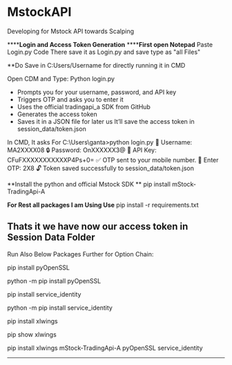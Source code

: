 # MstockAPI
Developing for Mstock API towards Scalping 

******Login and Access Token Generation**
******First open Notepad**
Paste Login.py Code There
save it as Login.py and save type as "all Files"

**Do Save in C:Users/Username for directly running it in CMD

Open CDM and Type:
Python login.py

- Prompts you for your username, password, and API key
- Triggers OTP and asks you to enter it
- Uses the official tradingapi_a SDK from GitHub
- Generates the access token
- Saves it in a JSON file for later us
 It’ll save the access token in session_data/token.json

In CMD, It asks For 
C:\Users\ganta>python login.py
👤 Username: MA2XXXX08
🔒 Password: OnXXXXXX3@
🔑 API Key: CFuFXXXXXXXXXXXP4Ps+0=
✅ OTP sent to your mobile number.
📲 Enter OTP: 2X8
🔓 Token saved successfully to session_data/token.json

**Install the python and official Mstock SDK **
 pip install mStock-TradingApi-A

**For Rest all packages I am Using Use**
pip install -r requirements.txt

Thats it we have now our access token in Session Data Folder
------------

Run Also Below Packages Further for Option Chain:

pip install pyOpenSSL

python -m pip install pyOpenSSL

pip install service_identity

python -m pip install service_identity

pip install xlwings

pip show xlwings

pip install xlwings mStock-TradingApi-A pyOpenSSL service_identity




------------







